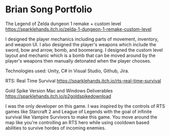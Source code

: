 # Brian Song Portfolio

The Legend of Zelda dungeon 1 remake + custom level
https://sparklehands.itch.io/zelda-1-dungeon-1-remake-custom-level

I designed the player mechanics including parts of movement, inventory, and weapon UI. I also designed the player's weapons which include the sword, bow and arrow, bomb, and boomerang. I designed the custom level layout and mechanic which is a bomb that can be moved around by the player's weapons then manually detonated when the player chooses.

Technologies used: Unity, C# in Visual Studio, Github, Jira.


RTS: Real Time Survival
https://sparklehands.itch.io/rts-real-time-survival

Gold Spike Version Mac and Windows Deliverables
https://sparklehands.itch.io/p2goldspikedownload

I was the only developer on this game. I was inspired by the controls of RTS games like Starcraft 2 and League of Legends with the goal of infinite survival like Vampire Survivors to make this game. You move around the map like you're controlling an RTS hero while using cooldown based abilities to survive hordes of incoming enemies.
